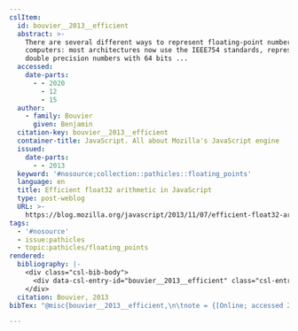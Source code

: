 ```yaml
---
cslItem:
  id: bouvier__2013__efficient
  abstract: >-
    There are several different ways to represent floating-point numbers in
    computers: most architectures now use the IEEE754 standards, representing
    double precision numbers with 64 bits ...
  accessed:
    date-parts:
      - - 2020
        - 12
        - 15
  author:
    - family: Bouvier
      given: Benjamin
  citation-key: bouvier__2013__efficient
  container-title: JavaScript. All about Mozilla's JavaScript engine
  issued:
    date-parts:
      - - 2013
  keyword: '#nosource;collection::pathicles::floating_points'
  language: en
  title: Efficient float32 arithmetic in JavaScript
  type: post-weblog
  URL: >-
    https://blog.mozilla.org/javascript/2013/11/07/efficient-float32-arithmetic-in-javascript/
tags:
  - '#nosource'
  - issue:pathicles
  - topic:pathicles/floating_points
rendered:
  bibliography: |-
    <div class="csl-bib-body">
      <div data-csl-entry-id="bouvier__2013__efficient" class="csl-entry">Bouvier, B. 2013 “Efficient float32 arithmetic in JavaScript,” <i>JavaScript. All about Mozilla’s JavaScript engine</i>. Available at: https://blog.mozilla.org/javascript/2013/11/07/efficient-float32-arithmetic-in-javascript/ (Accessed: December 15, 2020).</div>
    </div>
  citation: Bouvier, 2013
bibTex: "@misc{bouvier__2013__efficient,\n\tnote = {[Online; accessed 2020-12-15]},\n\tauthor = {Bouvier, Benjamin},\n\tyear = {2013},\n\ttitle = {Efficient float32 arithmetic in {JavaScript}},\n\thowpublished = {https://blog.mozilla.org/javascript/2013/11/07/efficient-float32-arithmetic-in-javascript/},\n}\n\n"

---
```

